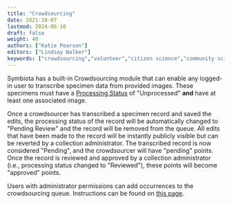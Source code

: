 ```yaml
---
title: "Crowdsourcing"
date: 2021-10-07
lastmod: 2024-06-10
draft: false
weight: 40
authors: ["Katie Pearson"]
editors: ["Lindsay Walker"]
keywords: ["crowdsourcing","volunteer","citizen science","community science"]
---
```


Symbiota has a built-in Crowdsourcing module that can enable any logged-in user to transcribe specimen data from provided images. These specimens must have a [Processing Status](/symbiota-docs/editor/edit/status/) of "Unprocessed" **and** have at least one associated image.

Once a crowdsourcer has transcribed a specimen record and saved the edits, the processing status of the record will be automatically changed to "Pending Review" and the record will be removed from the queue. All edits that have been made to the record will be instantly publicly visible but can be reverted by a collection administrator. The transcribed record is now considered "Pending", and the crowdsourcer will have "pending" points. Once the record is reviewed and approved by a collection administrator (i.e., processing status changed to "Reviewed"), these points will become "approved" points.

Users with administrator permissions can add occurrences to the crowdsourcing queue. Instructions can be found on [this page](https://biokic.github.io/symbiota-docs/coll_manager/crowdsource/edit/).
